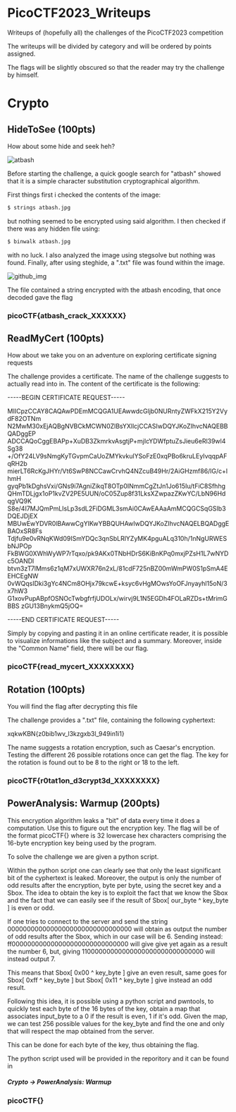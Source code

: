 # PicoCTF2023_Writeups
Writeups of (hopefully all) the challenges of the PicoCTF2023 competition

The writeups will be divided by category and will be ordered by points assigned.

The flags will be slightly obscured so that the reader may try the challenge by himself.

# Crypto

## HideToSee (100pts)
How about some hide and seek heh?

![atbash](https://github.com/Waz3d/PicoCTF2023_Writeups/assets/96386635/cdee59df-a398-40cc-9604-d7401cca46f0)

Before starting the challenge, a quick google search for "atbash" showed that it is a simple character substitution cryptographical algorithm.

First things first i checked the contents of the image:
```bash
$ strings atbash.jpg
```
but nothing seemed to be encrypted using said algorithm.
I then checked if there was any hidden file using:
```bash
$ binwalk atbash.jpg
```
with no luck.
I also analyzed the image using stegsolve but nothing was found.
Finally, after using steghide, a ".txt" file was found within the image.

![github_img](https://github.com/Waz3d/PicoCTF2023_Writeups/assets/96386635/b58735d8-9805-4d22-8774-0d7532698d17)

The file contained a string encrypted with the atbash encoding, that once decoded gave the flag

### picoCTF{atbash_crack_XXXXXX}

## ReadMyCert (100pts)
How about we take you on an adventure on exploring certificate signing requests

The challenge provides a certificate. The name of the challenge suggests to actually read into in.
The content of the certificate is the following: 

-----BEGIN CERTIFICATE REQUEST-----

MIICpzCCAY8CAQAwPDEmMCQGA1UEAwwdcGljb0NURntyZWFkX215Y2VydF82OTNm
N2MwM30xEjAQBgNVBCkMCWN0ZlBsYXllcjCCASIwDQYJKoZIhvcNAQEBBQADggEP
ADCCAQoCggEBAPp+XuDB3ZkmrkvAsgtjP+mjIcYDWfptuZsJieu6eRl39wl4Sg38
+/OfY24LV9sNmgKyTGvpmCaUoZMYkvkulYSoFzE0xqPBo6kruLEyIvqqpAFqRH2b
mierLT6RcKgJHYr/Vt6SwP8NCCawCrvhQ4NZcuB49Hr/2AiGHzmf86/lG/c+lhmH
gyqPb1kDghsVxi/GNs9i7AgniZikqT8OTp0INmmCgZtJn1Jo615Iu/tFiC8Sfhhg
QHmTDLjgx1oP1kvZV2PE5UUN/oC05Zup8f31LksXZwpazZKwYC/LbN96HdqgVQ9K
S8e/4I7MJQmPmLIsLp3sdL2FiDGML3smAi0CAwEAAaAmMCQGCSqGSIb3DQEJDjEX
MBUwEwYDVR0lBAwwCgYIKwYBBQUHAwIwDQYJKoZIhvcNAQELBQADggEBAOxSR8Fs
Tdjfu9e0vRNqKWd09ISmYDQc3qnSbLRlYZyMK4pguALq310h/1nNgURWESbNJPOp
FkBWG0XWhWyWP7rTqxo/pk9AKx0TNbHDrS6KiBnKPq0mxjPZsH1L7wNYDc5OANDl
btvn3zT7lMms6z1qM7xUWXR76n2xL/81cdF725nBZ00mWmPW0S1pSmA4EEHCEgNW
0vWQqsIDki3gYc4NCm8OHjx79kcwE+ksyc6vHgMOwsYoOFJnyayhl15oN/3x7hW3
G1xovPupABpfOSNOcTwbgfrfjUDOLx/wirvj9L1N5EGDh4FOLaRZDs+tMrimGBBS
zGU13BnykmQ5jOQ=

-----END CERTIFICATE REQUEST-----

Simply by copying and pasting it in an online certificate reader, it is possible to visualize informations like the subject and a summary.
Moreover, inside the "Common Name" field, there will be our flag.

### picoCTF{read_mycert_XXXXXXXX}

## Rotation (100pts)
You will find the flag after decrypting this file

The challenge provides a ".txt" file, containing the following cyphertext:

xqkwKBN{z0bib1wv_l3kzgxb3l_949in1i1}

The name suggests a rotation encryption, such as Caesar's encryption.
Testing the different 26 possible rotations once can get the flag.
The key for the rotation is found out to be 8 to the right or 18 to the left.

### picoCTF{r0tat1on_d3crypt3d_XXXXXXXX}

## PowerAnalysis: Warmup (200pts)
This encryption algorithm leaks a "bit" of data every time it does a computation. Use this to figure out the encryption key.
The flag will be of the format picoCTF{<encryption key>} where <encryption key> is 32 lowercase hex characters comprising the 16-byte encryption key being used by the program.

To solve the challenge we are given a python script.

Within the python script one can clearly see that only the least significant bit of the cyphertext is leaked. Moreover, the output is only the number of odd results after the encryption, byte per byte, using the secret key and
a Sbox. The idea to obtain the key is to exploit the fact that we know the Sbox and the fact that we can easily see if the result of Sbox[ our_byte ^ key_byte ] is even or odd.

If one tries to connect to the server and send the string 
00000000000000000000000000000000
will obtain as output the number of odd results after the Sbox, which in our case will be 6.
Sending instead:
ff000000000000000000000000000000
will give give yet again as a result the number 6, but, giving 
11000000000000000000000000000000
will instead output 7.

This means that Sbox[ 0x00 ^ key_byte ] give an even result, same goes for Sbox[ 0xff ^ key_byte ] but Sbox[ 0x11 ^ key_byte ] give instead an odd result.

Following this idea, it is possible using a python script and pwntools, to quickly test each byte of the 16 bytes of the key, obtain a map that associates
input_byte to a 0 if the result is even, 1 if it's odd. Given the map, we can test 256 possible values for the key_byte and find the one and only that will
respect the map obtained from the server.

This can be done for each byte of the key, thus obtaining the flag.

The python script used will be provided in the reporitory and it can be found in 
##### Crypto -> PowerAnalysis: Warmup

### picoCTF{}
